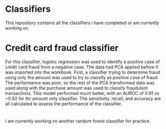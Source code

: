 # Classifiers
This repository contains all the classifiers i have completed or am currently working on.

# Credit card fraud classifier
For this classifier, logistic regression was used to identify a positive case of credit card fraud from a negative case. 
The data had PCA applied before it was imported into the workbook.
First, a classifier trying to determine fraud using only the amount was used to try to classify as positive case of fraud. The performance was poor, so the rest of the PCA transformed data was used along with the purchase amount was used to classify fraudulent transactions. This model performed much better, with an AUROC of 0.91 vs ~0.50 for thr amount only classifier.
The sensitivity, recall, and accuracy are all calculated to assess the performance of the classifier.

#
I am currently working on another random forest classifier for practice.
